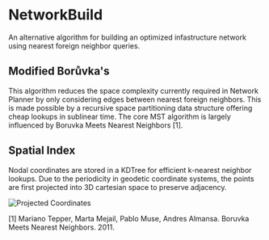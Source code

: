 NetworkBuild
============

An alternative algorithm for building an optimized infastructure network using nearest foreign neighbor queries.

Modified Borůvka's
--

This algorithm reduces the space complexity currently required in Network Planner by only considering edges between 
nearest foreign neighbors. This is made possible by a recursive space partitioning data structure offering cheap 
lookups in sublinear time. The core MST algorithm is largely influenced by Boruvka Meets Nearest Neighbors [1].


Spatial Index
--
Nodal coordinates are stored in a KDTree for efficient k-nearest neighbor lookups. Due to the periodicity in geodetic coordinate systems, the points are first projected into 3D cartesian space to preserve adjacency.

![Projected Coordinates](http://giant.gfycat.com/RingedSarcasticFireant.gif)

[1] Mariano Tepper, Marta Mejail, Pablo Muse, Andres Almansa. Boruvka Meets Nearest Neighbors. 2011. <hal-00583120>
